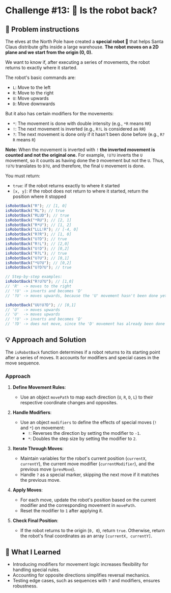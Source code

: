 # Challenge #13: 🤖 Is the robot back?

## 🧠 Problem instructions

The elves at the North Pole have created a **special robot 🤖** that helps Santa Claus distribute gifts inside a large warehouse. **The robot moves on a 2D plane and we start from the origin (0, 0).**

We want to know if, after executing a series of movements, the robot returns to exactly where it started.

The robot's basic commands are:

- `L`: Move to the left
- `R`: Move to the right
- `U`: Move upwards
- `D`: Move downwards

But it also has certain modifiers for the movements:

- `*`: The movement is done with double intensity (e.g., `*R` means `RR`)
- `!`: The next movement is inverted (e.g., `R!L` is considered as `RR`)
- `?`: The next movement is done only if it hasn't been done before (e.g., `R?R` means `R`)

**Note:** When the movement is inverted with `!` **the inverted movement is counted and not the original one.** For example, `!U?U` inverts the `U` movement, so it counts as having done the `D` movement but not the `U`. Thus, `!U?U` translates to `D?U`, and therefore, the final `U` movement is done.

You must return:

- `true`: if the robot returns exactly to where it started
- `[x, y]`: if the robot does not return to where it started, return the position where it stopped

```javascript
isRobotBack("R"); // [1, 0]
isRobotBack("RL"); // true
isRobotBack("RLUD"); // true
isRobotBack("*RU"); // [2, 1]
isRobotBack("R*U"); // [1, 2]
isRobotBack("LLL!R"); // [-4, 0]
isRobotBack("R?R"); // [1, 0]
isRobotBack("U?D"); // true
isRobotBack("R!L"); // [2,0]
isRobotBack("U!D"); // [0,2]
isRobotBack("R?L"); // true
isRobotBack("U?U"); // [0,1]
isRobotBack("*U?U"); // [0,2]
isRobotBack("U?D?U"); // true

// Step-by-step examples:
isRobotBack("R!U?U"); // [1,0]
// 'R'  -> moves to the right
// '!U' -> inverts and becomes 'D'
// '?U' -> moves upwards, because the 'U' movement hasn't been done yet

isRobotBack("UU!U?D"); // [0,1]
// 'U'  -> moves upwards
// 'U'  -> moves upwards
// '!U' -> inverts and becomes 'D'
// '?D' -> does not move, since the 'D' movement has already been done
```

## 💡 Approach and Solution

The `isRobotBack` function determines if a robot returns to its starting point after a series of moves. It accounts for modifiers and special cases in the move sequence.

### Approach

1. **Define Movement Rules**:

   - Use an object `movePath` to map each direction (`U`, `R`, `D`, `L`) to their respective coordinate changes and opposites.

2. **Handle Modifiers**:

   - Use an object `modifiers` to define the effects of special moves (`!` and `*`) on movement:
     - `!`: Reverses the direction by setting the modifier to `-1`.
     - `*`: Doubles the step size by setting the modifier to `2`.

3. **Iterate Through Moves**:

   - Maintain variables for the robot's current position (`currentX`, `currentY`), the current move modifier (`currentModifier`), and the previous move (`prevMove`).
   - Handle `?` as a special marker, skipping the next move if it matches the previous move.

4. **Apply Moves**:

   - For each move, update the robot's position based on the current modifier and the corresponding movement in `movePath`.
   - Reset the modifier to `1` after applying it.

5. **Check Final Position**:

   - If the robot returns to the origin (`0, 0`), return `true`. Otherwise, return the robot's final coordinates as an array `[currentX, currentY]`.

## 🎉 What I Learned

- Introducing modifiers for movement logic increases flexibility for handling special rules.
- Accounting for opposite directions simplifies reversal mechanics.
- Testing edge cases, such as sequences with `?` and modifiers, ensures robustness.
